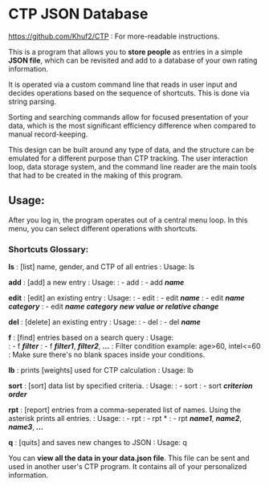 # CTP JSON Database

https://github.com/Khuf2/CTP : For more-readable instructions.

This is a program that allows you to **store people** as entries in a simple
**JSON file**, which can be revisited and add to a database of your own rating
information. 

It is operated via a custom command line that reads in user input and decides operations based
on the sequence of shortcuts. This is done via string parsing.

Sorting and searching commands allow for focused presentation of your data, which
is the most significant efficiency difference when compared to manual record-keeping.

This design can be built around any type of data, and the structure can be emulated for a different
purpose than CTP tracking. The user interaction loop, data storage system, and the command line reader 
are the main tools that had to be created in the making of this program.

## Usage:

After you log in, the program operates out of a central menu loop.
In this menu, you can select different operations with shortcuts.

### Shortcuts Glossary:

**ls**
: [list] name, gender, and CTP of all entries
: Usage: ls

**add**
: [add] a new entry
: Usage: 
: - add
: - add ***name***

**edit**
: [edit] an existing entry
: Usage: 
: - edit
: - edit ***name***
: - edit ***name*** ***category***
: - edit ***name*** ***category*** ***new value or relative change***

**del**
: [delete] an existing entry
: Usage: 
: - del
: - del ***name***

**f**
: [find] entries based on a search query 
: Usage:  
: - f ***filter***
: - f ***filter1***, ***filter2***, ***...***
: Filter condition example: age>60, intel<=60
: Make sure there's no blank spaces inside your conditions.

**lb**
: prints [weights] used for CTP calculation
: Usage: lb

**sort**
: [sort] data list by specified criteria.
: Usage: 
: - sort
: - sort ***criterion*** ***order***

**rpt**
: [report] entries from a comma-seperated list of names. Using the asterisk prints all entries.
: Usage: 
: - rpt
: - rpt *
: - rpt ***name1***, ***name2***, ***name3***, ***...***

**q**
: [quits] and saves new changes to JSON
: Usage: q

You can **view all the data in your data.json file**. This file can be sent and used in another
user's CTP program. It contains all of your personalized information. 
